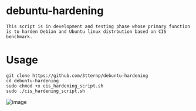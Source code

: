 # debuntu-hardening 
```
This script is in development and testing phase whose primary function is to harden Debian and Ubuntu linux distrbution based on CIS benchmark. 
```
# Usage 
```
git clone https://github.com/3tternp/debuntu-hardening
cd debuntu-hardening
sudo chmod +x cis_hardening_script.sh
sudo ./cis_hardening_script.sh
```
![image](https://github.com/user-attachments/assets/35fd219a-6c1f-4b4d-9cdb-e3e1a8700f20)
